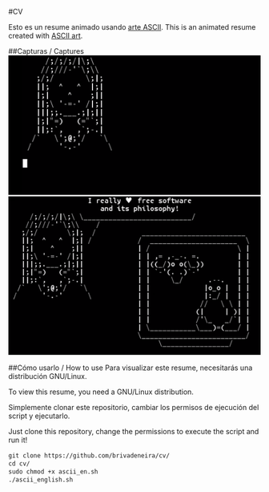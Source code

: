 #CV

Esto es un resume animado usando [arte ASCII](https://es.wikipedia.org/wiki/Arte_ASCII).
This is an animated resume created with [ASCII art](https://en.wikipedia.org/wiki/ASCII_art).

##Capturas / Captures
![](https://github.com/brivadeneira/cv/blob/master/img/captura.png?raw=true)
![](https://github.com/brivadeneira/cv/blob/master/img/captura2.png?raw=true)

##Cómo usarlo / How to use
Para visualizar este resume, necesitarás una distribución GNU/Linux.

To view this resume, you need a GNU/Linux distribution.

Simplemente clonar este repositorio, cambiar los permisos de ejecución del script y ejecutarlo.

Just clone this repository, change the permissions to execute the script and run it!

```shell
git clone https://github.com/brivadeneira/cv/
cd cv/
sudo chmod +x ascii_en.sh
./ascii_english.sh

```